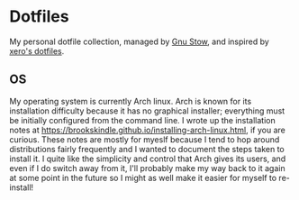 # Dotfiles
My personal dotfile collection, managed by [Gnu
Stow](https://www.gnu.org/software/stow/), and inspired by [xero's
dotfiles](https://github.com/xero/dotfiles).

## OS
My operating system is currently Arch linux. Arch is known for its installation
difficulty because it has no graphical installer; everything must be initially
configured from the command line. I wrote up the installation notes at
https://brookskindle.github.io/installing-arch-linux.html, if you are curious.
These notes are mostly for myeslf because I tend to hop around distributions
fairly frequently and I wanted to document the steps taken to install it. I
quite like the simplicity and control that Arch gives its users, and even if I
do switch away from it, I'll probably make my way back to it again at some
point in the future so I might as well make it easier for myself to re-install!
